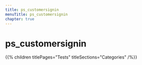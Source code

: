 ```yaml
---
title: ps_customersignin
menuTitle: ps_customersignin
chapter: true
---
```


# ps_customersignin

{{% children titlePages="Tests" titleSections="Categories" /%}}
